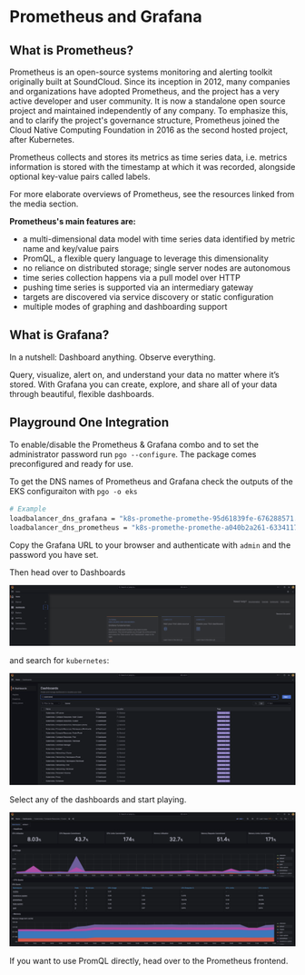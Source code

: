 # Prometheus and Grafana

## What is Prometheus?

Prometheus is an open-source systems monitoring and alerting toolkit originally built at SoundCloud. Since its inception in 2012, many companies and organizations have adopted Prometheus, and the project has a very active developer and user community. It is now a standalone open source project and maintained independently of any company. To emphasize this, and to clarify the project's governance structure, Prometheus joined the Cloud Native Computing Foundation in 2016 as the second hosted project, after Kubernetes.

Prometheus collects and stores its metrics as time series data, i.e. metrics information is stored with the timestamp at which it was recorded, alongside optional key-value pairs called labels.

For more elaborate overviews of Prometheus, see the resources linked from the media section.

**Prometheus's main features are:**

- a multi-dimensional data model with time series data identified by metric name and key/value pairs
- PromQL, a flexible query language to leverage this dimensionality
- no reliance on distributed storage; single server nodes are autonomous
- time series collection happens via a pull model over HTTP
- pushing time series is supported via an intermediary gateway
- targets are discovered via service discovery or static configuration
- multiple modes of graphing and dashboarding support

## What is Grafana?

In a nutshell: Dashboard anything. Observe everything.

Query, visualize, alert on, and understand your data no matter where it’s stored. With Grafana you can create, explore, and share all of your data through beautiful, flexible dashboards.

## Playground One Integration

To enable/disable the Prometheus & Grafana combo and to set the administrator password run `pgo --configure`. The package comes preconfigured and ready for use.

To get the DNS names of Prometheus and Grafana check the outputs of the EKS configuraiton with `pgo -o eks`

```sh
# Example
loadbalancer_dns_grafana = "k8s-promethe-promethe-95d61839fe-676288571.eu-central-1.elb.amazonaws.com"
loadbalancer_dns_prometheus = "k8s-promethe-promethe-a040b2a261-633411715.eu-central-1.elb.amazonaws.com"
```

Copy the Grafana URL to your browser and authenticate with `admin` and the password you have set.

Then head over to Dashboards 

![alt text](images/grafana-home.png "Dashboards")

and search for `kubernetes`:

![alt text](images/grafana-dashboards.png "Dashboards")

Select any of the dashboards and start playing.

![alt text](images/grafana-cluster.png "Cluster")

If you want to use PromQL directly, head over to the Prometheus frontend.
